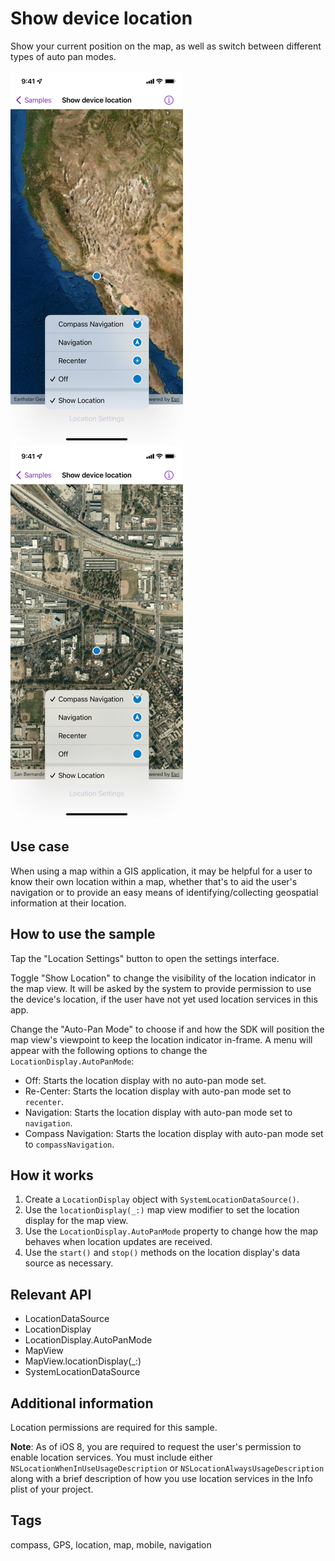 # Show device location

Show your current position on the map, as well as switch between different types of auto pan modes.

![Screenshot of show device location sample with auto-pan mode off](show-device-location-off.png)
![Screenshot of show device location sample with compass navigation auto-pan mode](show-device-location-compass-navigation.png)

## Use case

When using a map within a GIS application, it may be helpful for a user to know their own location within a map, whether that's to aid the user's navigation or to provide an easy means of identifying/collecting geospatial information at their location.

## How to use the sample

Tap the "Location Settings" button to open the settings interface.

Toggle "Show Location" to change the visibility of the location indicator in the map view. It will be asked by the system to provide permission to use the device's location, if the user have not yet used location services in this app.

Change the "Auto-Pan Mode" to choose if and how the SDK will position the map view's viewpoint to keep the location indicator in-frame. A menu will appear with the following options to change the `LocationDisplay.AutoPanMode`:

* Off: Starts the location display with no auto-pan mode set.
* Re-Center: Starts the location display with auto-pan mode set to `recenter`.
* Navigation: Starts the location display with auto-pan mode set to `navigation`.
* Compass Navigation: Starts the location display with auto-pan mode set to `compassNavigation`.

## How it works

1. Create a `LocationDisplay` object with `SystemLocationDataSource()`.
2. Use the `locationDisplay(_:)` map view modifier to set the location display for the map view.
3. Use the `LocationDisplay.AutoPanMode` property to change how the map behaves when location updates are received.
4. Use the `start()` and `stop()` methods on the location display's data source as necessary.

## Relevant API

* LocationDataSource
* LocationDisplay
* LocationDisplay.AutoPanMode
* MapView
* MapView.locationDisplay(_:)
* SystemLocationDataSource

## Additional information

Location permissions are required for this sample.

**Note**: As of iOS 8, you are required to request the user's permission to enable location services. You must include either `NSLocationWhenInUseUsageDescription` or `NSLocationAlwaysUsageDescription` along with a brief description of how you use location services in the Info plist of your project.

## Tags

compass, GPS, location, map, mobile, navigation